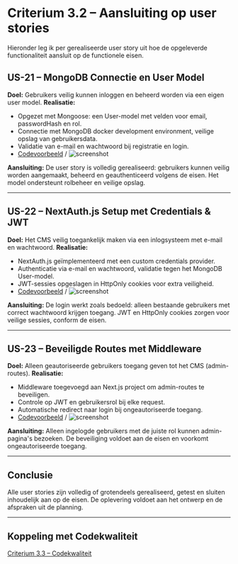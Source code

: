 # Criterium 3.2 – Aansluiting op user stories

Hieronder leg ik per gerealiseerde user story uit hoe de opgeleverde functionaliteit aansluit op de functionele eisen.

## US-21 – MongoDB Connectie en User Model

**Doel:** Gebruikers veilig kunnen inloggen en beheerd worden via een eigen user model.
**Realisatie:**
- Opgezet met Mongoose: een User-model met velden voor email, passwordHash en rol.
- Connectie met MongoDB docker development environment, veilige opslag van gebruikersdata.
- Validatie van e-mail en wachtwoord bij registratie en login.
- [Codevoorbeeld](#) / ![screenshot](../../bronnen/Screenshots/US-21.png)

**Aansluiting:** De user story is volledig gerealiseerd: gebruikers kunnen veilig worden aangemaakt, beheerd en geauthenticeerd volgens de eisen. Het model ondersteunt rolbeheer en veilige opslag.

---

## US-22 – NextAuth.js Setup met Credentials & JWT

**Doel:** Het CMS veilig toegankelijk maken via een inlogsysteem met e-mail en wachtwoord.
**Realisatie:**
- NextAuth.js geïmplementeerd met een custom credentials provider.
- Authenticatie via e-mail en wachtwoord, validatie tegen het MongoDB User-model.
- JWT-sessies opgeslagen in HttpOnly cookies voor extra veiligheid.
- [Codevoorbeeld](#) / ![screenshot](../../bronnen/Screenshots/US-22.png)

**Aansluiting:** De login werkt zoals bedoeld: alleen bestaande gebruikers met correct wachtwoord krijgen toegang. JWT en HttpOnly cookies zorgen voor veilige sessies, conform de eisen.

---

## US-23 – Beveiligde Routes met Middleware

**Doel:** Alleen geautoriseerde gebruikers toegang geven tot het CMS (admin-routes).
**Realisatie:**
- Middleware toegevoegd aan Next.js project om admin-routes te beveiligen.
- Controle op JWT en gebruikersrol bij elke request.
- Automatische redirect naar login bij ongeautoriseerde toegang.
- [Codevoorbeeld](#) / ![screenshot](../../bronnen/Screenshots/US-23.png)

**Aansluiting:** Alleen ingelogde gebruikers met de juiste rol kunnen admin-pagina's bezoeken. De beveiliging voldoet aan de eisen en voorkomt ongeautoriseerde toegang.

---

## Conclusie

Alle user stories zijn volledig of grotendeels gerealiseerd, getest en sluiten inhoudelijk aan op de eisen. De oplevering voldoet aan het ontwerp en de afspraken uit de planning.

---

## Koppeling met Codekwaliteit  
[Criterium 3.3 – Codekwaliteit](./criterium-3.3.md)